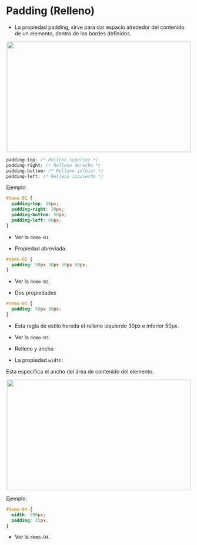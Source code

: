 # Padding (Relleno)

* La propiedad padding, sirve para dar espacio alrededor del contenido de un elemento, dentro de los bordes definidos.

<div style="text-align:center;">
    <img src="https://media.gcflearnfree.org/content/5f2037ef9f0e913daccfd738_07_28_2020/padding.png" height=300px width=500px>
</div>

```css
padding-top: /* Relleno superior */
padding-right: /* Relleno derecho */
padding-bottom: /* Relleno infeior */
padding-left: /* Relleno izquierdo */
```

Ejemplo:

```css
#demo-01 {
  padding-top: 50px;
  padding-right: 30px;
  padding-bottom: 50px;
  padding-left: 80px;
}
```
- Ver la ```demo-01```.

- Propiedad abreviada.

```css
#demo-02 {
  padding: 50px 30px 50px 80px;
}
```
- Ver la ```demo-02```.

- Dos propiedades

```css
#demo-03 {
  padding: 50px 30px;
}
```
- Esta regla de estilo hereda el relleno izquierdo 30px e inferior 50px.

- Ver la ```demo-03```.

- Relleno y ancho

- La propiedad ```width```:

Esta especifica el ancho del área de contenido del elemento.


<div style="text-align:center;">
    <img src="https://www.guyom-design.com/blog/cours/css/images/box-model.jpg" height=300px width=500px>
</div>

Ejemplo:

```css
#demo-04 {
  width: 300px;
  padding: 25px;
}
```
- Ver la ```demo-04```.